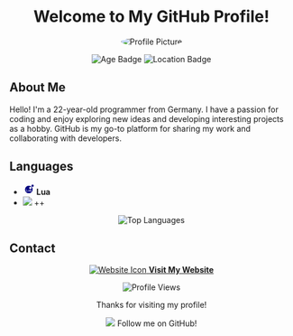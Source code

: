 <!-- README.md -->

<h1 align="center">Welcome to My GitHub Profile!</h1>

<p align="center">
  <img src="https://avatars.githubusercontent.com/u/169314632?v=4" alt="Profile Picture" width="150" style="border-radius: 50%;">
</p>

<p align="center">
  <img src="https://img.shields.io/badge/Age-22-blue?style=flat-square" alt="Age Badge">
  <img src="https://img.shields.io/badge/Location-Germany-green?style=flat-square" alt="Location Badge">
</p>

<h2>About Me</h2>

<p>
  Hello! I'm a 22-year-old programmer from Germany. I have a passion for coding and enjoy exploring new ideas and developing interesting projects as a hobby. GitHub is my go-to platform for sharing my work and collaborating with developers.
</p>

<h2>Languages</h2>

<ul>
  <li><img src="https://raw.githubusercontent.com/github/explore/main/topics/lua/lua.png" width="20"> <strong>Lua</strong></li>
  <li><img src="https://img.icons8.com/color/48/000000/c-plus-plus-logo.png" width="20"> <strong></strong>++</li>
</ul>

<p align="center">
  <img src="https://github-readme-stats.vercel.app/api/top-langs/?username=tokyospliff&layout=compact" alt="Top Languages">
</p>

<h2>Contact</h2>

<p align="center">
  <a href="https://tokyospliff.dev" target="_blank">
    <img src="https://img.icons8.com/nolan/64/internet.png" width="40" alt="Website Icon"> <strong>Visit My Website</strong>
  </a>
</p>

<p align="center">
  <img src="https://komarev.com/ghpvc/?username=tokyospliff&style=flat-square" alt="Profile Views">
</p>

<p align="center">
  Thanks for visiting my profile!
</p>

<!-- Add this at the end to add a footer -->
<footer>
  <p align="center">
    <img src="https://img.icons8.com/nolan/64/github.png" width="20"> Follow me on GitHub!
  </p>
</footer>
